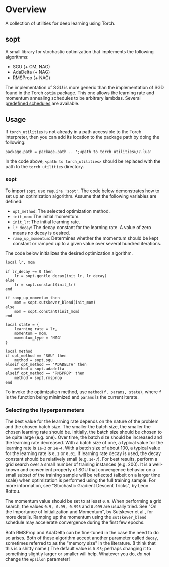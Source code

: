 <!--
  ** File Name:	README.md
  ** Author:	Aditya Ramesh
  ** Date:	02/09/2015
  ** Contact:	_@adityaramesh.com
-->

# Overview

A collection of utilities for deep learning using Torch.

## sopt

A small library for stochastic optimization that implements the following
algorithms:

- SGU (+ CM, NAG)
- AdaDelta (+ NAG)
- RMSProp (+ NAG)

The implementation of SGU is more generic than the implementation of SGD found
in the Torch `optim` package. This one allows the learning rate and momentum
annealing schedules to be arbitrary lambdas. Several [predefined
schedules](sopt/schedule.lua) are available.

## Usage

If `torch_utilities` is not already in a path accessible to the Torch
interpreter, then you can add its location to the package path by doing the
following:

	package.path = package.path .. ';<path to torch_utilities>/?.lua'

In the code above, `<path to torch_utilities>` should be replaced with the path
to the `torch_utilities` directory.

### sopt

To import `sopt`, use `require 'sopt'`. The code below demonstrates how to set
up an optimization algorithm. Assume that the following variables are defined:

- `opt_method`: The selected optimization method.
- `init_mom`: The initial momentum.
- `init_lr`: The initial learning rate.
- `lr_decay`: The decay constant for the learning rate. A value of zero means no
decay is desired.
- `ramp_up_momentum`: Determines whether the momentum should be kept constant or
ramped up to a given value over several hundred iterations.

The code below initializes the desired optimization algorithm.

	local lr, mom

	if lr_decay ~= 0 then
		lr = sopt.gentle_decay(init_lr, lr_decay)
	else
		lr = sopt.constant(init_lr)
	end

	if ramp_up_momentum then
		mom = sopt.sutskever_blend(init_mom)
	else
		mom = sopt.constant(init_mom)
	end

	local state = {
		learning_rate = lr,
		momentum = mom,
		momentum_type = 'NAG'
	}

	local method
	if opt_method == 'SGU' then
		method = sopt.sgu
	elseif opt_method == 'ADADELTA' then
		method = sopt.adadelta
	elseif opt_method == 'RMSPROP' then
		method = sopt.rmsprop
	end

To invoke the optimization method, use `method(f, params, state)`, where `f` is
the function being minimized and `params` is the current iterate.

### Selecting the Hyperparameters

The best value for the learning rate depends on the nature of the problem and
the chosen batch size. The smaller the batch size, the smaller the chosen
learning rate should be. Initially, the batch size should be chosen to be quite
large (e.g. one). Over time, the batch size should be increased and the learning
rate decreased. With a batch size of one, a typical value for the learning rate
is `1e-3` or `1e-4`. With a batch size of about 100, a typical value for the
learning rate is `0.1` or `0.01`. If learning rate decay is used, the decay
constant should be relatively small (e.g. `1e-7`). For best results, perform a
grid search over a small number of training instances (e.g. 200). It is a
well-known and convenient property of SGU that convergence behavior on a small
subset of the training sample will be reflected (albeit on a larger time scale)
when optimization is performed using the full training sample. For more
information, see "Stochastic Gradient Descent Tricks", by Leon Bottou.

The momentum value should be set to at least `0.9`. When performing a grid
search, the values `0.9, 0.99, 0.995` and `0.999` are usually tried. See "On the
Importance of Initialization and Momentum", by Sutskever et al., for more
details. Ramping up the momentum using the `sutskever_blend` schedule may
accelerate convergence during the first few epochs.

Both RMSProp and AdaDelta can be fine-tuned in the case the need to do so
arises. Both of these algorithm accept another parameter called `decay`,
sometimes referred to as the "memory size" in the literature. (I think that this
is a shitty name.) The default value is `0.95`; perhaps changing it to something
slightly larger or smaller will help. Whatever you do, *do not* change the
`epsilon` parameter!
